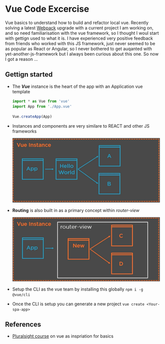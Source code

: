 # Vue Code Excercise
Vue basics to understand how to build and refactor local vue. Recently solving a latest [Webpack](https://webpack.js.org/) upgrade with a current project I am working on, and so need familiarisation with the vue framework, so I thought I woul start with gettign used to what it is. I have experienced very positive feedback from friends who worked with this JS framework, just never seemed to be as popular as React or Angular, so I never bothered to get auqanted with yet-another-js-framework but I always been curious about this one. So now I got a reason ...

## Gettign started

- The ***Vue*** instance is the heart of the app with an Application vue template

  ```javascript
  import * as Vue from 'vue'
  import App from './App.vue'
  
  Vue.createApp(App)
  ```

- Instances and components are very similare to REACT and other JS frameworks

  ![image-20220202081433523](./vue-instance.png)

- **Routing** is also built in as a primary concept within *router-view*

  ![image-20220202081833448](./vue-routing.png)

- Setup the CLI as the vue team by installing this globally `npm i -g @vue/cli` 

- Once the CLI is setup you can generate a new project `vue create <Your-spa-app>`

## References

- [Pluralsight course](https://app.pluralsight.com/library/courses/vuejs-fundamentals/table-of-contents?aid=701j0000001heIpAAI) on vue as inspriation for basics
